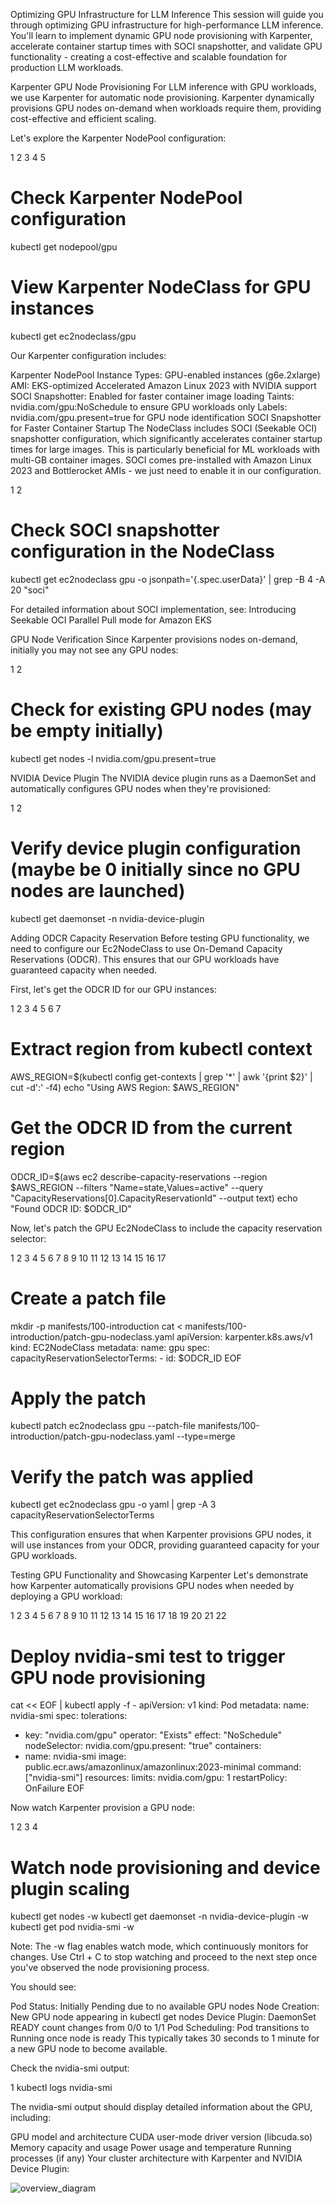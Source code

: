 Optimizing GPU Infrastructure for LLM Inference
This session will guide you through optimizing GPU infrastructure for high-performance LLM inference. You'll learn to implement dynamic GPU node provisioning with Karpenter, accelerate container startup times with SOCI snapshotter, and validate GPU functionality - creating a cost-effective and scalable foundation for production LLM workloads.

Karpenter GPU Node Provisioning
For LLM inference with GPU workloads, we use Karpenter  for automatic node provisioning. Karpenter dynamically provisions GPU nodes on-demand when workloads require them, providing cost-effective and efficient scaling.

Let's explore the Karpenter NodePool configuration:

1
2
3
4
5
# Check Karpenter NodePool configuration
kubectl get nodepool/gpu

# View Karpenter NodeClass for GPU instances
kubectl get ec2nodeclass/gpu

Our Karpenter configuration includes:


Karpenter NodePool
Instance Types: GPU-enabled instances (g6e.2xlarge)
AMI: EKS-optimized Accelerated Amazon Linux 2023 with NVIDIA support
SOCI Snapshotter: Enabled for faster container image loading
Taints: nvidia.com/gpu:NoSchedule to ensure GPU workloads only
Labels: nvidia.com/gpu.present=true for GPU node identification
SOCI Snapshotter for Faster Container Startup
The NodeClass includes SOCI (Seekable OCI) snapshotter configuration, which significantly accelerates container startup times for large images. This is particularly beneficial for ML workloads with multi-GB container images. SOCI comes pre-installed with Amazon Linux 2023 and Bottlerocket AMIs - we just need to enable it in our configuration.

1
2
# Check SOCI snapshotter configuration in the NodeClass
kubectl get ec2nodeclass gpu -o jsonpath='{.spec.userData}' | grep -B 4 -A 20 "soci"

For detailed information about SOCI implementation, see: Introducing Seekable OCI Parallel Pull mode for Amazon EKS 

GPU Node Verification
Since Karpenter provisions nodes on-demand, initially you may not see any GPU nodes:

1
2
# Check for existing GPU nodes (may be empty initially)
kubectl get nodes -l nvidia.com/gpu.present=true

NVIDIA Device Plugin
The NVIDIA device plugin runs as a DaemonSet and automatically configures GPU nodes when they're provisioned:

1
2
# Verify device plugin configuration (maybe be 0 initially since no GPU nodes are launched)
kubectl get daemonset -n nvidia-device-plugin

Adding ODCR Capacity Reservation
Before testing GPU functionality, we need to configure our Ec2NodeClass to use On-Demand Capacity Reservations (ODCR). This ensures that our GPU workloads have guaranteed capacity when needed.

First, let's get the ODCR ID for our GPU instances:

1
2
3
4
5
6
7
# Extract region from kubectl context
AWS_REGION=$(kubectl config get-contexts | grep '*' | awk '{print $2}' | cut -d':' -f4)
echo "Using AWS Region: $AWS_REGION"

# Get the ODCR ID from the current region
ODCR_ID=$(aws ec2 describe-capacity-reservations --region $AWS_REGION --filters "Name=state,Values=active" --query "CapacityReservations[0].CapacityReservationId" --output text)
echo "Found ODCR ID: $ODCR_ID"

Now, let's patch the GPU Ec2NodeClass to include the capacity reservation selector:

1
2
3
4
5
6
7
8
9
10
11
12
13
14
15
16
17
# Create a patch file
mkdir -p manifests/100-introduction
cat <<EOF > manifests/100-introduction/patch-gpu-nodeclass.yaml
apiVersion: karpenter.k8s.aws/v1
kind: EC2NodeClass
metadata:
  name: gpu
spec:
  capacityReservationSelectorTerms:
    - id: $ODCR_ID
EOF

# Apply the patch
kubectl patch ec2nodeclass gpu --patch-file manifests/100-introduction/patch-gpu-nodeclass.yaml --type=merge

# Verify the patch was applied
kubectl get ec2nodeclass gpu -o yaml | grep -A 3 capacityReservationSelectorTerms

This configuration ensures that when Karpenter provisions GPU nodes, it will use instances from your ODCR, providing guaranteed capacity for your GPU workloads.

Testing GPU Functionality and Showcasing Karpenter
Let's demonstrate how Karpenter automatically provisions GPU nodes when needed by deploying a GPU workload:

1
2
3
4
5
6
7
8
9
10
11
12
13
14
15
16
17
18
19
20
21
22
# Deploy nvidia-smi test to trigger GPU node provisioning
cat << EOF | kubectl apply -f -
apiVersion: v1
kind: Pod
metadata:
  name: nvidia-smi
spec:
  tolerations:
  - key: "nvidia.com/gpu"
    operator: "Exists"
    effect: "NoSchedule"
  nodeSelector:
    nvidia.com/gpu.present: "true"
  containers:
  - name: nvidia-smi
    image: public.ecr.aws/amazonlinux/amazonlinux:2023-minimal
    command: ["nvidia-smi"]
    resources:
      limits:
        nvidia.com/gpu: 1
  restartPolicy: OnFailure
EOF

Now watch Karpenter provision a GPU node:

1
2
3
4
# Watch node provisioning and device plugin scaling
kubectl get nodes -w
kubectl get daemonset -n nvidia-device-plugin -w
kubectl get pod nvidia-smi -w

Note: The -w flag enables watch mode, which continuously monitors for changes. Use Ctrl + C to stop watching and proceed to the next step once you've observed the node provisioning process.

You should see:

Pod Status: Initially Pending due to no available GPU nodes
Node Creation: New GPU node appearing in kubectl get nodes
Device Plugin: DaemonSet READY count changes from 0/0 to 1/1
Pod Scheduling: Pod transitions to Running once node is ready
This typically takes 30 seconds to 1 minute for a new GPU node to become available.

Check the nvidia-smi output:

1
kubectl logs nvidia-smi

The nvidia-smi output should display detailed information about the GPU, including:

GPU model and architecture
CUDA user-mode driver version (libcuda.so)
Memory capacity and usage
Power usage and temperature
Running processes (if any)
Your cluster architecture with Karpenter and NVIDIA Device Plugin:

![overview_diagram](https://static.us-east-1.prod.workshops.aws/85fd70c2-7095-4188-af02-416500d6fec5/static/images/100-intro/gpu-overview.png?Key-Pair-Id=K36Q2WVO3JP7QD&Policy=eyJTdGF0ZW1lbnQiOlt7IlJlc291cmNlIjoiaHR0cHM6Ly9zdGF0aWMudXMtZWFzdC0xLnByb2Qud29ya3Nob3BzLmF3cy84NWZkNzBjMi03MDk1LTQxODgtYWYwMi00MTY1MDBkNmZlYzUvKiIsIkNvbmRpdGlvbiI6eyJEYXRlTGVzc1RoYW4iOnsiQVdTOkVwb2NoVGltZSI6MTc2MTEwMDQ0N319fV19&Signature=IBwHtwA6vL3wtRrGIPjMmg3qg5GsLWbaQ1T81l8BNMBc6nkrxRfBhS5EsRH93TVl1ZETfUp09pKBk7KBGdndhnqh5NXrpwhFZ1woG9h1xQZY1USoQAVloR3W509oHSWiden6DgpSoX13iRQnnihQ7JaAnS5Nv%7EVg9cN1WA2Icrm4K7-gc9frZ%7EmQH3R7%7Ek1TbiA4D6WwfP4-%7EVe2paNHWrOrA6xbvy%7ECbbhvzhJtDtVkNrjD8daPoYw97fSUq0tkSx7KYPV7PCj-6hcoj5Wt4TrjqNg8hmJkTq9X7wM1nOucDt0is%7EG11UsPQ9iSVbKBhSbLuexVSz-cNjmgT7zl4g__)

